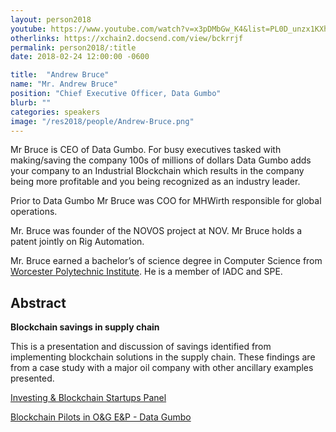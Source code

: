 ```yaml
---
layout: person2018
youtube: https://www.youtube.com/watch?v=x3pDMbGw_K4&list=PL0D_unzx1KXhvrIzPl1j0mrihgq44nGOh&index=11&t=4s
otherlinks: https://xchain2.docsend.com/view/bckrrjf
permalink: person2018/:title
date: 2018-02-24 12:00:00 -0600

title:  "Andrew Bruce"
name: "Mr. Andrew Bruce"
position: "Chief Executive Officer, Data Gumbo"
blurb: ""
categories: speakers
image: "/res2018/people/Andrew-Bruce.png"
---
```

Mr Bruce is CEO of Data Gumbo. For busy executives tasked with making/saving the company 100s of millions of dollars Data Gumbo adds your company to an Industrial Blockchain which results in the company being more profitable and you being recognized as an industry leader.

Prior to Data Gumbo Mr Bruce was COO for MHWirth responsible for global operations.

Mr. Bruce was founder of the NOVOS project at NOV. Mr Bruce holds a patent jointly on Rig Automation.

Mr. Bruce earned a bachelor’s of science degree in Computer Science from [Worcester Polytechnic Institute](https://www.wpi.edu/). He is a member of IADC and SPE.

## Abstract

**Blockchain savings in supply chain**

This is a presentation and discussion of savings identified from implementing blockchain solutions in the supply chain. These findings are from a case study with a major oil company with other ancillary examples presented.

<a href="https://www.youtube.com/watch?v=k1rqEup29yY&list=PL0D_unzx1KXhvrIzPl1j0mrihgq44nGOh&index=14&t=16s">Investing & Blockchain Startups Panel

<a href="https://www.youtube.com/watch?v=x3pDMbGw_K4&list=PL0D_unzx1KXhvrIzPl1j0mrihgq44nGOh&index=11&t=4s">Blockchain Pilots in O&G E&P - Data Gumbo
